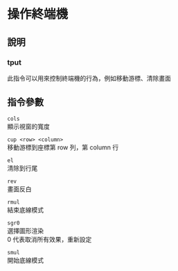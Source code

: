 # 操作終端機

## 說明

### tput

此指令可以用來控制終端機的行為，例如移動游標、清除畫面

## 指令參數

`cols`  
顯示視窗的寬度

`cup <row> <column>`  
移動游標到座標第 row 列，第 column 行

`el`  
清除到行尾

`rev`  
畫面反白

`rmul`  
結束底線模式

`sgr0`  
選擇圖形渲染  
0 代表取消所有效果，重新設定

`smul`  
開始底線模式





